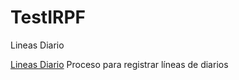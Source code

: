 # TestIRPF

Lineas Diario

[Lineas Diario](./RegistroDiarios.al)
Proceso para registrar líneas de diarios
